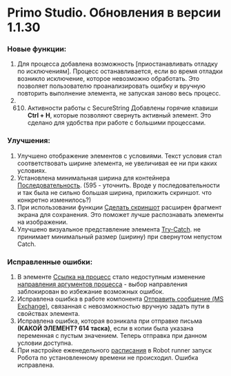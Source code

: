 # Primo Studio. Обновления в версии 1.1.30

### Новые функции:

1. Для процесса добавлена возможность [приостанавливать отладку по исключениям]. Процесс останавливается, если во время отладки возникло исключение, которое невозможно обработать. Это позволяет пользователю проанализировать ошибку и вручную повторить выполнение элемента, не запуская заново весь процесс. 
1. 610. Активности работы с SecureString
Добавлены горячие клавиши **Ctrl + H**, которые позволяют свернуть активный элемент. Это сделано для удобства при работе с большими процессами. 

### Улучшения:

1. Улучшено отображение элементов с условиями. Текст условия стал соответствовать ширине элемента, не увеличивая ее ни при каких условиях.
1. Установлена минимальная ширина для контейнера [Последовательность](https://docs.primo-rpa.ru/primo-rpa/g_elements/osnovnye-elementy/els_diagramm/el_sequence). (595 - уточнить. Вроде у последовательности и так была не сильно большая ширина, приложить скриншот. что конкретно изменилось?)
1. При использовании функции [Сделать скриншот](https://docs.primo-rpa.ru/primo-rpa/primo-studio/process/elements#rabota-so-skrinshotami-vnutri-elementa) расширен фрагмент экрана для сохранения. Это поможет лучше распознавать элементы на изображении.
1. Улучшено визуальное представление элемента [Try-Catch](https://docs.primo-rpa.ru/primo-rpa/g_elements/osnovnye-elementy/els_logic/el_logic_trycatch). не принимает минимальный размер (ширину) при свернутом непустом Catch. 


### Исправленные ошибки:

1. В элементе [Ссылка на процесс](https://docs.primo-rpa.ru/primo-rpa/g_elements/osnovnye-elementy/els_logic/el_logic_link) стало недоступным изменение [направления аргументов процесса](https://docs.primo-rpa.ru/primo-rpa/primo-studio/process/variables#argumenty) - выбор направления заблокирован во избежание возможных ошибок.
1. Исправлена ошибка в работе компонента [Отправить сообщение (MS Exchange)](https://docs.primo-rpa.ru/primo-rpa/g_elements/osnovnye-elementy/els_mail/els_exchange/el_send), связанная с невозможностью вручную задать пути в свойствах элемента.
1. Исправлена ошибка, которая возникала при отправке письма **(КАКОЙ ЭЛЕМЕНТ? 614 таска)**, если в копии была указана переменная с пустым значением. Теперь отправка при данном условии доступна.
1. При настройке еженедельного [расписания](https://docs.primo-rpa.ru/primo-rpa/primo-robot-runner/modules/schedules) в Robot runner запуск Робота по установленному времени не происходил. Ошибка исправлена.






